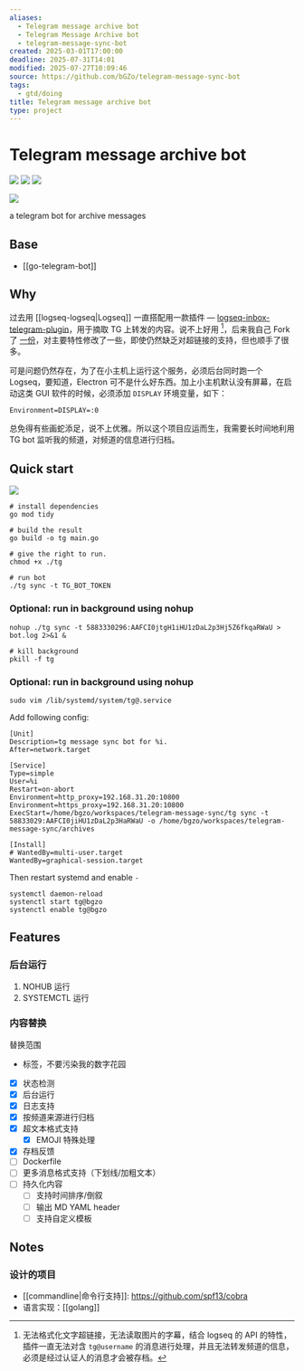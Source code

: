 ```yaml
---
aliases:
  - Telegram message archive bot
  - Telegram Message Archive bot
  - telegram-message-sync-bot
created: 2025-03-01T17:00:00
deadline: 2025-07-31T14:01
modified: 2025-07-27T10:09:46
source: https://github.com/bGZo/telegram-message-sync-bot
tags:
  - gtd/doing
title: Telegram message archive bot
type: project
---
```


# Telegram message archive bot

![](https://img.shields.io/github/stars/bGZo/telegram-message-sync-bot?style=for-the-badge&label=stars) ![](https://img.shields.io/github/repo-size/bGZo/telegram-message-sync-bot?style=for-the-badge&label=size) ![](https://img.shields.io/github/created-at/bGZo/telegram-message-sync-bot?style=for-the-badge&label=since)

[![](https://github-readme-stats.vercel.app/api/pin/?username=bGZo&repo=telegram-message-sync-bot&bg_color=00000000)](https://github.com/bGZo/telegram-message-sync-bot)

a telegram bot for archive messages

## Base

- [[go-telegram-bot]]

## Why

过去用 [[logseq-logseq|Logseq]] 一直搭配用一款插件 — [logseq-inbox-telegram-plugin](https://github.com/shady2k/logseq-inbox-telegram-plugin)，用于摘取 TG 上转发的内容。说不上好用 [^not-usefiul]，后来我自己 Fork 了 [一份](https://github.com/bGZo/logseq-inbox-telegram-plugin/releases)，对主要特性修改了一些，即使仍然缺乏对超链接的支持，但也顺手了很多。

可是问题仍然存在，为了在小主机上运行这个服务，必须后台同时跑一个 Logseq，要知道，Electron 可不是什么好东西。加上小主机默认没有屏幕，在启动这类 GUI 软件的时候，必须添加 `DISPLAY` 环境变量，如下：

```shell
Environment=DISPLAY=:0
```

总免得有些画蛇添足，说不上优雅。所以这个项目应运而生，我需要长时间地利用 TG bot 监听我的频道，对频道的信息进行归档。

## Quick start

![](https://raw.githack.com/bGZo/assets/dev/2025/202503011548103.png)

```shell
# install dependencies
go mod tidy

# build the result
go build -o tg main.go

# give the right to run. 
chmod +x ./tg

# run bot
./tg sync -t TG_BOT_TOKEN
```

### Optional: run in background using nohup

```shell
nohup ./tg sync -t 5883330296:AAFCI0jtgH1iHU1zDaL2p3Hj5Z6fkqaRWaU > bot.log 2>&1 &

# kill background
pkill -f tg
```

### Optional: run in background using nohup

```shell
sudo vim /lib/systemd/system/tg@.service
```

Add following config:

```shell
[Unit]
Description=tg message sync bot for %i.
After=network.target

[Service]
Type=simple
User=%i
Restart=on-abort
Environment=http_proxy=192.168.31.20:10800
Environment=https_proxy=192.168.31.20:10800
ExecStart=/home/bgzo/workspaces/telegram-message-sync/tg sync -t 58833029:AAFCI0jiHU1zDaL2p3HaRWaU -o /home/bgzo/workspaces/telegram-message-sync/archives

[Install]
# WantedBy=multi-user.target
WantedBy=graphical-session.target
```

Then restart systemd and enable `-`

```shell
systemctl daemon-reload
systenctl start tg@bgzo
systenctl enable tg@bgzo
```

## Features

### 后台运行

1. NOHUB 运行
2. SYSTEMCTL 运行

### 内容替换

替换范围

- 标签，不要污染我的数字花园

- [x] 状态检测
- [x] 后台运行
- [x] 日志支持
- [x] 按频道来源进行归档
- [x] 超文本格式支持
    - [x] EMOJI 特殊处理
- [x] 存档反馈
- [ ] Dockerfile
- [ ] 更多消息格式支持（下划线/加粗文本）
- [ ] 持久化内容
    - [ ] 支持时间排序/倒叙
    - [ ] 输出 MD YAML header
    - [ ] 支持自定义模板

## Notes

### 设计的项目

- [[commandline|命令行支持]]: https://github.com/spf13/cobra
- 语言实现：[[golang]]

[^not-usefiul]: 无法格式化文字超链接，无法读取图片的字幕，结合 logseq 的 API 的特性，插件一直无法对含 `tg@username` 的消息进行处理，并且无法转发频道的信息，必须是经过认证人的消息才会被存档。
